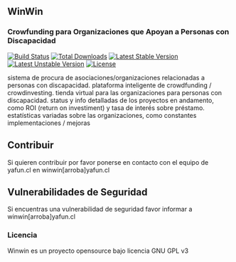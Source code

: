 ## WinWin
### Crowfunding para Organizaciones que Apoyan a Personas con Discapacidad

[![Build Status](https://travis-ci.org/laravel/framework.svg)](http://www.yafun.cl)
[![Total Downloads](https://poser.pugx.org/laravel/framework/d/total.svg)](http://www.yafun.cl)
[![Latest Stable Version](https://poser.pugx.org/laravel/framework/v/stable.svg)](http://www.yafun.cl)
[![Latest Unstable Version](https://poser.pugx.org/laravel/framework/v/unstable.svg)](http://www.yafun.cl)
[![License](https://img.shields.io/badge/licence-GNU%20GPL%20v3-green.svg)](http://www.yafun.cl)

sistema de procura de asociaciones/organizaciones relacionadas a personas con discapacidad. plataforma inteligente de crowdfunding / crowdinvesting. tienda virtual para las organizaciones para personas con discapacidad. status y info detalladas de los proyectos en andamento, como ROI (return on investiment) y tasa de interés sobre préstamo. estatísticas variadas sobre las organizaciones, como
constantes implementaciones / mejoras

## Contribuir

Si quieren contribuir por favor ponerse en contacto con el equipo de yafun.cl en winwin[arroba]yafun.cl

## Vulnerabilidades de Seguridad

Si encuentras una vulnerabilidad de seguridad favor informar a winwin[arroba]yafun.cl

### Licencia

Winwin es un proyecto opensource bajo licencia GNU GPL v3
